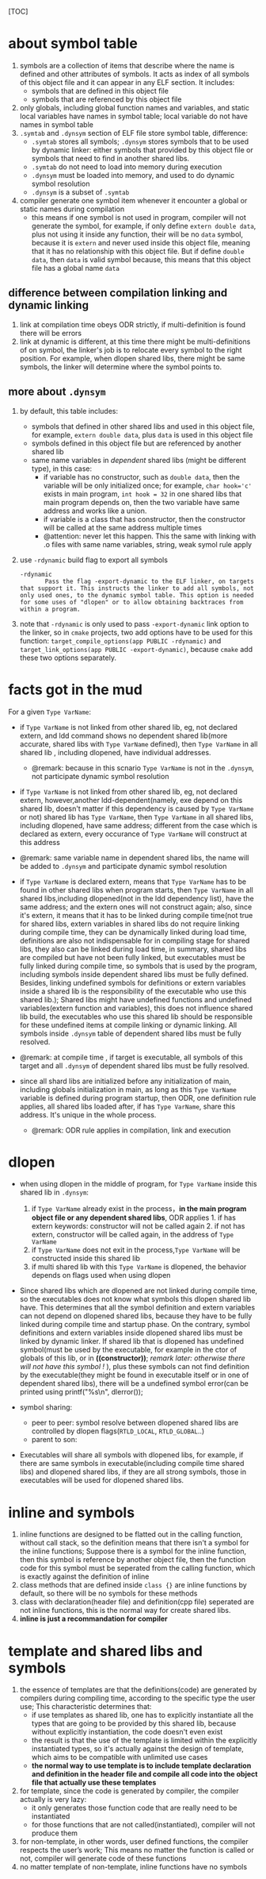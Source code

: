 [TOC]

# about symbol table

1. symbols are a collection of items that describe where the name is defined and other attributes of symbols. It acts as index of all symbols of this object file and it can appear in any ELF section.  It includes:
   - symbols that are defined in this object file
   - symbols that are referenced by this object file
2. only globals, including global function names and variables, and static local variables have names in symbol table; local variable do not have names in symbol table
3. `.symtab` and `.dynsym` section of ELF file store symbol table, difference:
   - `.symtab` stores all symbols; `.dynsym` stores symbols that to be used by dynamic linker: either symbols that provided by this object file or symbols that need to find in another shared libs.
   - `.symtab` do not need to load into memory during execution
   - `.dynsym` must be loaded into memory, and used to do dynamic symbol resolution
   - `.dynsym` is a subset of `.symtab`
4. compiler generate one symbol item whenever it encounter a global or static names during compilation
   - this means if one symbol is not used in program, compiler will not generate the symbol, for example, if only define `extern double data`, plus not using it inside any function, their will be no `data` symbol, because it is `extern` and never used inside this object file, meaning that it has no relationship with this object file. But if define `double data`, then `data` is valid symbol because, this means that this object file has a global name `data`

## difference between compilation linking and dynamic linking

1. link at compilation time obeys ODR strictly, if multi-definition is found there will be errors
2. link at dynamic is different, at this time there might be multi-definitions of on symbol, the linker's job is to relocate every symbol to the right position. For example, when dlopen shared libs, there might be same symbols, the linker will determine where the symbol points to.

## more about `.dynsym`

1. by default, this table includes:

   - symbols that defined in other shared libs and used in this object file, for example, `extern double data`, plus `data` is used in this object file
   - symbols defined in this object file but are referenced by another shared lib
   - same name variables in  *dependent* shared libs (might be different type), in this case:
     - if variable has no constructor, such as `double data`, then the variable will be only initialized once; for example, `char hook='c'` exists in main program, `int hook = 32` in one shared libs that main program depends on, then the two variable have same address and works like a union.
     - if variable is a class that has constructor, then the constructor will be called at the same address multiple times
     - @attention: never let this happen. This the same with linking with .o files with same name variables, string, weak symol rule apply

2. use `-rdynamic` build flag to export all symbols

       -rdynamic
              Pass the flag -export-dynamic to the ELF linker, on targets that support it. This instructs the linker to add all symbols, not only used ones, to the dynamic symbol table. This option is needed for some uses of "dlopen" or to allow obtaining backtraces from within a program.

3. note that `-rdynamic` is only used to pass `-export-dynamic` link option to the linker, so in `cmake` projects, two add options have to be used for this function: `target_compile_options(app PUBLIC -rdynamic)` and `target_link_options(app PUBLIC -export-dynamic)`, because `cmake` add these two options separately.

# facts got in the mud

For a given `Type VarName`:

 * if `Type VarName` is not linked from other shared lib, eg, not declared extern, and ldd command shows no dependent shared lib(more accurate, shared libs with `Type VarName` defined), then `Type VarName` in all shared lib , including dlopened, have individual addresses.
   * @remark: because in this scnario `Type VarName` is not in the `.dynsym`, not participate dynamic symbol resolution

 * if `Type VarName` is not linked from other shared lib, eg, not declared extern, however,another ldd-dependent(namely, exe depend on this shared lib, doesn't matter if this dependency is caused by `Type VarName` or not) shared lib has `Type VarName`, then `Type VarName` in all shared libs, including dlopened, have same address; different from the case which is declared as extern, every occurance of `Type VarName` will construct at this address
  * @remark: same variable name in dependent shared libs, the name will be added to `.dynsym` and participate dynamic symbol resolution

 * if `Type VarName` is declared extern, means that `Type VarName` has to be found in other shared libs when program starts, then `Type VarName` in all shared libs,including dlopened(not in the ldd dependency list), have the same address; and the extern ones will not construct again; also, since it's extern, it means that it has to be linked during compile time(not true for shared libs, extern variables in shared libs do not require linking during compile time, they can be dynamically linked during load time, definitions are also not indispensable for in compiling stage for shared libs, they also can be linked during load time, in summary, shared libs are compiled but have not been fully linked, but executables must be fully linked during compile time, so symbols that is used by the program, including symbols inside dependent shared libs must be fully defined. Besides, linking undefined symbols for definitions or extern variables inside a shared lib is the responsibility of the executable who use this shared lib.); Shared libs might have undefined functions and undefined variables(extern function and variables), this does not influence shared lib build, the executables who use this shared lib should be responsible for these undefined items at compile linking or dynamic linking. All symbols inside `.dynsym` table of dependent shared libs must be fully resolved.
  * @remark: at compile time , if target is executable, all symbols of this target and all `.dynsym` of dependent shared libs must be fully resolved.

 * since all shard libs are initialized before any initialization of main, including globals initialization in main, as long as this `Type VarName` variable is defined during program startup, then ODR, one definition rule applies, all shared libs loaded after, if has `Type VarName`, share this address. It's unique in the whole process.
   * @remark: ODR rule applies in compilation, link and execution


# dlopen

* when using dlopen in the middle of program, for `Type VarName` inside this shared lib in `.dynsym`:
  1. if  `Type VarName` already exist in the process，**in the main program object file or any dependent shared libs**, ODR applies
         1. if has extern keywords: constructor will not be called again
         2. if not has extern, constructor will be called again, in the address of `Type VarName`
    2. if `Type VarName` does not exit in the process,`Type VarName` will be constructed inside this shared lib
    3. if multi shared lib with this `Type VarName` is dlopened, the behavior depends on flags used when using dlopen
* Since shared libs which are dlopened are not linked during compile time, so the executables does not know what symbols this dlopen shared lib have. This determines that all the symbol definition and extern variables can not depend on dlopened shared libs, because they have to be fully linked during compile time and startup phase. On the contrary, symbol definitions and extern variables inside dlopened shared libs must be linked by dynamic linker. If shared lib that is dlopened has undefined symbol(must be used by the executable, for example in the ctor of globals of this lib, or in __((constructor))__; *remark later: otherwise there will not have this symbol !* ), plus these symbols can not find definition by the executable(they might be found in executable itself or in one of dependent shared libs), there will be a undefined symbol error(can be printed using printf("%s\n", dlerror());
* symbol sharing:

  - peer to peer: symbol resolve between dlopened shared libs are controlled by dlopen flags(`RTLD_LOCAL`, `RTLD_GLOBAL`..)

  * parent to son: 

* Executables will share all symbols with dlopened libs, for example, if there are same symbols in executable(including compile time shared libs) and dlopened shared libs, if they are all strong symbols, those in executables will be used for dlopened shared libs.

# inline and symbols

1. inline functions are designed to be flatted out in the calling function, without call stack, so the definition means that there isn't a symbol for the inline functions; Suppose there is a symbol for the inline function, then this symbol is reference by another object file, then the function code for this symbol must be seperated from the calling function, which is exactly against the definition of inline
2. class methods that are defined inside `class {}` are inline functions by default, so there will be no symbols for these methods
3. class with declaration(header file) and definition(cpp file) seperated are not inline functions, this is the normal way for create shared libs.
4. **inline is just a recommandation for compiler**



# template and shared libs and symbols

1. the essence of templates are that the definitions(code) are generated by compilers during compiling time, according to the specific type the user use; This characteristic determines that:
   - if use templates as shared lib, one has to explicitly instantiate all the types that are going to be provided by this shared lib, because without explicitly instantiation, the code doesn't even exist
   - the result is that the use of the template is limited within the explicitly instantiated types, so it's actually against the design of template, which aims to be compatible with unlimited use cases
   - **the normal way to use template is to include template declaration and definition in the header file and compile all code into the object file that actually use these templates**
2. for template, since the code is generated by compiler, the compiler actually is very  lazy:
   - it only generates those function code that are really need to be instantiated
   - for those functions that are not called(instantiated), compiler will not produce them
3. for non-template, in other words, user defined functions, the compiler respects the user’s work; This means no matter the function is called or not, compiler will generate code of these functions
4. no matter template of non-template, inline functions have no symbols
